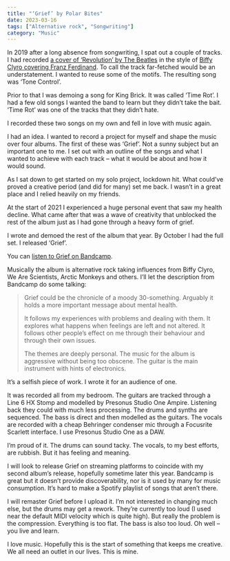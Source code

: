 ```yaml
---
title: "‘Grief’ by Polar Bites"
date: 2023-03-16
tags: ["Alternative rock", "Songwriting"]
category: "Music"
---
```

In 2019 after a long absence from songwriting, I spat out a couple of tracks. I had recorded [a cover of ‘Revolution’ by The Beatles](https://soundcloud.com/jackgutts/revolution-the-beatles) in the style of [Biffy Clyro covering Franz Ferdinand](https://www.youtube.com/watch?v=OnrS2Fy5jgc). To call the track far-fetched would be an understatement. I wanted to reuse some of the motifs. The resulting song was ‘Tone Control’.

Prior to that I was demoing a song for King Brick. It was called ‘Time Rot’. I had a few old songs I wanted the band to learn but they didn’t take the bait. ‘Time Rot’ was one of the tracks that they didn’t hate.

I recorded these two songs on my own and fell in love with music again.

I had an idea. I wanted to record a project for myself and shape the music over four albums. The first of these was ‘Grief’. Not a sunny subject but an important one to me. I set out with an outline of the songs and what I wanted to achieve with each track – what it would be about and how it would sound.

As I sat down to get started on my solo project, lockdown hit. What could’ve proved a creative period (and did for many) set me back. I wasn’t in a great place and I relied heavily on my friends.

At the start of 2021 I experienced a huge personal event that saw my health decline. What came after that was a wave of creativity that unblocked the rest of the album just as I had gone through a heavy form of grief.

I wrote and demoed the rest of the album that year. By October I had the full set. I released ‘Grief’.

You can [listen to Grief on Bandcamp](https://polarbites.bandcamp.com/album/grief).

Musically the album is alternative rock taking influences from Biffy Clyro, We Are Scientists, Arctic Monkeys and others. I’ll let the description from Bandcamp do some talking:

> Grief could be the chronicle of a moody 30-something. Arguably it holds a more important message about mental health.
>
> It follows my experiences with problems and dealing with them. It explores what happens when feelings are left and not altered. It follows other people’s effect on me through their behaviour and through their own issues.
>
> The themes are deeply personal. The music for the album is aggressive without being too obscene. The guitar is the main instrument with hints of electronics.

It’s a selfish piece of work. I wrote it for an audience of one.

It was recorded all from my bedroom. The guitars are tracked through a Line 6 HX Stomp and modelled by Presonus Studio One Ampire. Listening back they could with much less processing. The drums and synths are sequenced. The bass is direct and then modelled as the guitars. The vocals are recorded with a cheap Behringer condenser mic through a Focusrite Scarlett interface. I use Presonus Studio One as a DAW.

I’m proud of it. The drums can sound tacky. The vocals, to my best efforts, are rubbish. But it has feeling and meaning.

I will look to release Grief on streaming platforms to coincide with my second album’s release, hopefully sometime later this year. Bandcamp is great but it doesn’t provide discoverability, nor is it used by many for music consumption. It’s hard to make a Spotify playlist of songs that aren’t there.

I will remaster Grief before I upload it. I’m not interested in changing much else, but the drums may get a rework. They’re currently too loud (I used near the default MIDI velocity which is quite high). But really the problem is the compression. Everything is too flat. The bass is also too loud. Oh well – you live and learn.

I love music. Hopefully this is the start of something that keeps me creative. We all need an outlet in our lives. This is mine.
